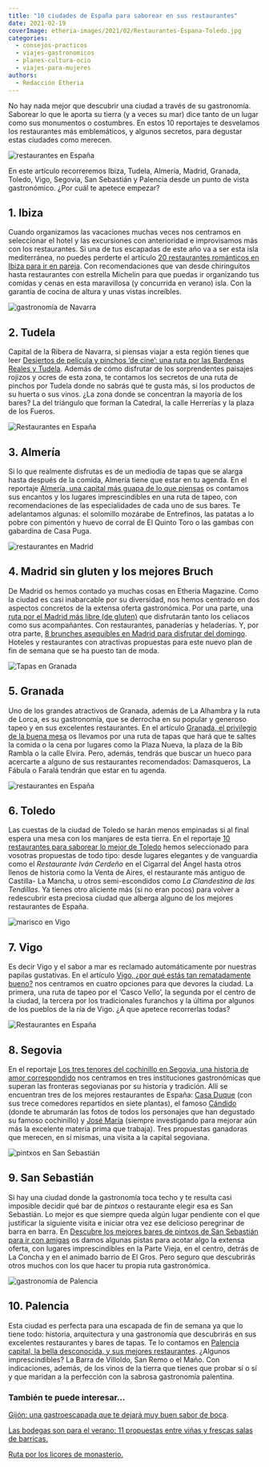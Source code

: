 ```yaml
---
title: "10 ciudades de España para saborear en sus restaurantes"
date: 2021-02-19
coverImage: etheria-images/2021/02/Restaurantes-Espana-Toledo.jpg
categories: 
  - consejos-practicos
  - viajes-gastronomicos
  - planes-cultura-ocio
  - viajes-para-mujeres
authors: 
  - Redacción Etheria
---
```


No hay nada mejor que descubrir una ciudad a través de su gastronomía. Saborear lo que le aporta su tierra (y a veces su mar) dice tanto de un lugar como sus monumentos o costumbres. En estos 10 reportajes te desvelamos los restaurantes más emblemáticos, y algunos secretos, para degustar estas ciudades como merecen.

![restaurantes en España](etheria-images/2021/02/restaurantes-espana-ibiza.jpg "Restaurante Amante, en la Sol d’en Serra (Ibiza). ©Tasya Menaker/ Amante")

En este artículo recorreremos Ibiza, Tudela, Almería, Madrid, Granada, Toledo, Vigo, 
Segovia, San Sebastián y Palencia desde un punto de vista gastronómico. ¿Por cuál te 
apetece empezar? 

## 1\. Ibiza

Cuando organizamos las vacaciones muchas veces nos centramos en seleccionar el hotel y 
las excursiones con anterioridad e improvisamos más con los restaurantes. Si una de tus 
escapadas de este año va a ser esta isla mediterránea, no puedes perderte el artículo [20 
restaurantes románticos en Ibiza para ir en 
pareja](https://etheriamagazine.com/2020/02/14/20-restaurantes-romanticos-de-ibiza-para-viajes-en-pareja/). 
Con recomendaciones que van desde chiringuitos hasta restaurantes con estrella Michelin 
para que puedas ir organizando tus comidas y cenas en esta maravillosa (y concurrida en 
verano) isla. Con la garantía de cocina de altura y unas vistas increíbles. 

![gastronomía de Navarra](etheria-images/2021/02/restaurantes-espana-Tudela.jpg "Verduras de Navarra. © Blanca Aldanondo Otamendi")

## 2\. Tudela

Capital de la Ribera de Navarra, si piensas viajar a esta región tienes que leer [Desiertos 
de película y pinchos ‘de cine’: una ruta por las Bardenas Reales y 
Tudela](https://etheriamagazine.com/2020/07/27/ruta-navarra-bardenas-reales-tudela-escapada-con-amigas/). 
Además de cómo disfrutar de los sorprendentes paisajes rojizos y ocres de esta zona, te 
contamos los secretos de una ruta de pinchos por Tudela donde no sabrás qué te gusta 
más, si los productos de su huerta o sus vinos. ¿La zona donde se concentran la mayoría 
de los bares? La del triángulo que forman la Catedral, la calle Herrerías y la plaza de 
los Fueros. 

![Restaurantes en España](etheria-images/2021/02/restaurantes-espana-almeria.jpg "Tapa de solomillo mozárabe en Entrefinos. © P.G.")

## 3\. Almería

Si lo que realmente disfrutas es de un mediodía de tapas que se alarga hasta después de 
la comida, Almería tiene que estar en tu agenda. En el reportaje [Almería, una capital 
más guapa de lo que 
piensas](https://etheriamagazine.com/2020/01/10/48-horas-con-amigas-en-almeria-capital-que-ver-y-donde-tapear/) 
os contamos sus encantos y los lugares imprescindibles en una ruta de tapeo, con 
recomendaciones de las especialidades de cada uno de sus bares. Te adelantamos algunas: 
el solomillo mozárabe de Entrefinos, las patatas a lo pobre con pimentón y huevo de 
corral de El Quinto Toro o las gambas con gabardina de Casa Puga. 

![restaurantes en Madrid](etheria-images/2021/02/Restaurantes-madrid-bruch.jpg "Deliciosas propuestas de brunch en el © Brunch Club Café, en Madrid.")

## 4\. Madrid sin gluten y los mejores Bruch

De Madrid os hemos contado ya muchas cosas en Etheria Magazine. Como la ciudad es casi 
inabarcable por su diversidad, nos hemos centrado en dos aspectos concretos de la 
extensa oferta gastronómica. Por una parte, una [ruta por el Madrid más libre (de 
gluten)](https://etheriamagazine.com/2020/10/02/ruta-madrid-sin-gluten-mejores-restaurantes-pastelerias/) 
que disfrutarán tanto los celiacos como sus acompañantes. Con restaurantes, panaderías y 
heladerías. Y, por otra parte, [8 brunches asequibles en Madrid para disfrutar del 
domingo](https://etheriamagazine.com/2020/11/13/brunch-buenos-y-baratos-en-madrid/). 
Hoteles y restaurantes con atractivas propuestas para este nuevo plan de fin de semana 
que se ha puesto tan de moda. 

![Tapas en Granada](etheria-images/2021/02/restaurantes-espana-granada.jpg "Gastronomía granadina en el © Restaurante Tendido 1.")

## 5\. Granada

Uno de los grandes atractivos de Granada, además de La Alhambra y la ruta de Lorca, es 
su gastronomía, que se derrocha en su popular y generoso tapeo y en sus excelentes 
restaurantes. En el artículo [Granada, el privilegio de la buena 
mesa](https://etheriamagazine.com/2020/10/30/restaurantes-bares-de-granada-y-visitas-para-mujeres/) 
os llevamos por una ruta de tapas que hará que te saltes la comida o la cena por lugares 
como la Plaza Nueva, la plaza de la Bib Rambla o la calle Elvira. Pero, además, tendrás 
que buscar un hueco para acercarte a alguno de sus restaurantes recomendados: 
Damasqueros, La Fábula o Faralá tendrán que estar en tu agenda. 

![restaurantes en España](etheria-images/2021/02/Restaurantes-Espana-Toledo.jpg "Mesa del restaurante © Alfileritos 24, en Toledo.")

## 6\. Toledo

Las cuestas de la ciudad de Toledo se harán menos empinadas si al final espera una mesa 
con los manjares de esta tierra. En el reportaje [10 restaurantes para saborear lo mejor 
de 
Toledo](https://etheriamagazine.com/2020/11/03/comer-en-toledo-mejores-restaurantes-bares-tapas/) 
hemos seleccionado para vosotras propuestas de todo tipo: desde lugares elegantes y de 
vanguardia como el _Restaurante Iván Cerdeño_ en el Cigarral del Ángel hasta otros 
llenos de historia como la Venta de Aires, el restaurante más antiguo de Castilla- La 
Mancha, u otros semi-escondidos como _La Clandestina de las Tendillas_. Ya tienes otro 
aliciente más (si no eran pocos) para volver a redescubrir esta preciosa ciudad que 
alberga alguno de los mejores restaurantes de España. 

![marisco en Vigo](etheria-images/2021/02/restaurantes-espana-vigo.jpg "El ambiente familiar de Bao recuerda una ley gallega no escrita que asegura que en casa es donde mejor se come marisco. © J.L. Migueláñez y F. Abente")

## 7\. Vigo

Es decir Vigo y el sabor a mar es reclamado automáticamente por nuestras papilas 
gustativas. En el artículo [Vigo, ¿por qué estás tan rematadamente 
bueno?](https://etheriamagazine.com/2020/11/24/comer-en-vigo-mejores-restaurantes-furanchos/) 
nos centramos en cuatro opciones para que devores la ciudad. La primera, una ruta de 
tapeo por el ‘Casco Vello’, la segunda por el centro de la ciudad, la tercera por los 
tradicionales furanchos y la última por algunos de los pueblos de la ría de Vigo. ¿A que 
apetece recorrerlas todas? 

![Restaurantes en España](etheria-images/2021/02/restaurantes-espana-segovia.jpg "Cochinillo deshuesado a fuego lento con agridulce de manzana en rulo crujiente del © restaurante José María.")

## 8\. Segovia

En el reportaje [Los tres tenores del cochinillo en Segovia, una historia de amor 
correspondido](https://etheriamagazine.com/2020/12/01/mejores-restaurantes-para-comer-cochinillo-en-segovia/) 
nos centramos en tres instituciones gastronómicas que superan las fronteras segovianas 
por su historia y tradición. Allí se encuentran tres de los mejores restaurantes de 
España: [Casa Duque](https://restauranteduque.es/) (con sus trece comedores repartidos 
en siete plantas), el famoso [Cándido](https://mesondecandido.es/) (donde te abrumarán 
las fotos de todos los personajes que han degustado su famoso cochinillo) y [José 
María](https://www.restaurantejosemaria.com/) (siempre investigando para mejorar aún más 
la excelente materia prima que trabaja). Tres propuestas ganadoras que merecen, en sí 
mismas, una visita a la capital segoviana. 

![pintxos en San Sebastián](etheria-images/2021/02/restaurantes-espana-San-Sebastian-Gros.jpg "Pintxo de queso al carbón de Ramontxu Berri y tacos en Topa Sukaldería, en el barrio del Gros de San Sebastián. © DSST")

## 9\. San Sebastián

Si hay una ciudad donde la gastronomía toca techo y te resulta casi imposible decidir 
qué bar de _pintxos_ o restaurante elegir esa es San Sebastián. Lo mejor es que siempre 
queda algún lugar pendiente con el que justificar la siguiente visita e iniciar otra vez 
ese delicioso peregrinar de barra en barra. En [Descubre los mejores bares de pintxos de 
San Sebastián para ir con 
amigas](https://etheriamagazine.com/2019/11/08/de-pintxos-por-san-sebastian-y-la-costa-de-guipuzcoa-escapada-con-amigas/) 
os damos algunas pistas para acotar algo la extensa oferta, con lugares imprescindibles 
en la Parte Vieja, en el centro, detrás de La Concha y en el animado barrio de El Gros. 
Pero seguro que descubrirás otros muchos con los que hacer tu propia ruta gastronómica. 

![gastronomía de Palencia](etheria-images/2021/02/restaurantes-espana-palencia.jpg "Vermú en La Barra de Villoldo frente a la iglesia de San Miguel. © Cedida por Ayto. Palencia")

## 10\. Palencia

Esta ciudad es perfecta para una escapada de fin de semana ya que lo tiene todo: 
historia, arquitectura y una gastronomía que descubrirás en sus excelentes restaurantes 
y bares de tapas. Te lo contamos en [Palencia capital, la bella desconocida, y sus 
mejores 
restaurantes](https://etheriamagazine.com/2020/09/30/que-ver-hacer-en-palencia-capital-con-amigas/). 
¿Algunos imprescindibles? La Barra de Villoldo, San Remo o el Maño. Con indicaciones, 
además, de los vinos de la tierra que tienes que probar sí o sí y que maridan a la 
perfección con la sabrosa gastronomía palentina. 

### También te puede interesar...

[Gijón: una gastroescapada que te dejará muy buen sabor de 
boca](https://etheriamagazine.com/2021/01/25/gijon-y-sus-mejores-sidrerias-restaurantes-pastelerias/). 

[Las bodegas son para el verano: 11 propuestas entre viñas y frescas salas de 
barricas.](https://etheriamagazine.com/2020/07/08/visitas-bodegas-espana-verano-2020/) 

[Ruta por los licores de 
monasterio.](https://etheriamagazine.com/2020/04/29/viajes-espana-ruta-por-los-licores-de-monasterio/)
